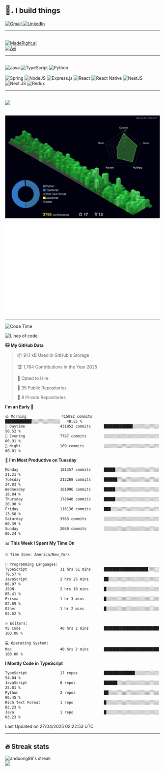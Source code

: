 <div align="left">
  <h1>👋. <small>I build things</small></h1>

  <a href="mailto:an@maderight.ai">
    <img alt="Gmail" src="https://img.shields.io/badge/Gmail-D14836?style=for-the-badge&logo=gmail&logoColor=white" />
  </a>
  <a href="https://www.linkedin.com/in/ahdng">
    <img alt="LinkedIn" src="https://img.shields.io/badge/linkedin-%230077B5.svg?style=for-the-badge&logo=linkedin&logoColor=white"/>
  </a>


  <br/>
  <hr />
  <br/>
  <a href="https://maderight.ai">
      <img alt="MadeRight.ai" src="https://avatars.githubusercontent.com/u/153028651?s=400"/>
  </a>
  <br />
  <a href="https://www.flywithavi.com">
      <img alt="Avi" src="https://avatars.githubusercontent.com/u/121987349?s=200&v=4"/>
  </a>

  <br/>
  <hr />
  <br/>

  <img alt="Java" src="https://img.shields.io/badge/java-%23ED8B00.svg?style=for-the-badge&logo=java&logoColor=white"/>
  <img alt="TypeScript" src="https://img.shields.io/badge/typescript-%23007ACC.svg?style=for-the-badge&logo=typescript&logoColor=white"/>
  <img alt="Python" src="https://img.shields.io/badge/python-%2314354C.svg?style=for-the-badge&logo=python&logoColor=white"/>

  <br />
  <br />
  <img alt="Spring" src="https://img.shields.io/badge/spring-%236DB33F.svg?style=for-the-badge&logo=spring&logoColor=white"/>
  <img alt="NodeJS" src="https://img.shields.io/badge/node.js-%2343853D.svg?style=for-the-badge&logo=node-dot-js&logoColor=white"/>
  <img alt="Express.js" src="https://img.shields.io/badge/express.js-%23404d59.svg?style=for-the-badge&logo=express&logoColor=%2361DAFB"/>
  <img alt="React" src="https://img.shields.io/badge/react-%2320232a.svg?style=for-the-badge&logo=react&logoColor=%2361DAFB"/>
  <img alt="React Native" src="https://img.shields.io/badge/react_native-%2320232a.svg?style=for-the-badge&logo=react&logoColor=%2361DAFB"/>
  <img alt="NestJS" src="https://img.shields.io/badge/nestjs-%23E0234E.svg?style=for-the-badge&logo=nestjs&logoColor=white" />
  <img alt="Next JS" src="https://img.shields.io/badge/nextjs-%23000000.svg?style=for-the-badge&logo=next.js&logoColor=white"/>
  <img alt="Redux" src="https://img.shields.io/badge/redux-%23593d88.svg?style=for-the-badge&logo=redux&logoColor=white"/>

  <br/>
  <hr />
  <br/>
  <img src="https://github-profile-trophy.vercel.app/?username=anduong96&theme=onedark" />
  <br/>
  <br/>

  ![Stats 3D](https://github.com/anduong96/anduong96/blob/main/profile-3d-contrib/profile-night-green.svg)

  ![Stats Overview](https://raw.githubusercontent.com/anduong96/github-stats-transparent/output/generated/overview.svg)

  <hr />
  
  <!--START_SECTION:waka-->
![Code Time](http://img.shields.io/badge/Code%20Time-6%2C755%20hrs%2038%20mins-blue)

![Lines of code](https://img.shields.io/badge/From%20Hello%20World%20I%27ve%20Written-271.6%20million%20lines%20of%20code-blue)

**🐱 My GitHub Data** 

> 📦 91.1 kB Used in GitHub's Storage 
 > 
> 🏆 1,764 Contributions in the Year 2025
 > 
> 💼 Opted to Hire
 > 
> 📜 35 Public Repositories 
 > 
> 🔑 8 Private Repositories 
 > 
**I'm an Early 🐤** 

```text
🌞 Morning                415092 commits      ████████████░░░░░░░░░░░░░   48.55 % 
🌆 Daytime                431952 commits      █████████████░░░░░░░░░░░░   50.52 % 
🌃 Evening                7787 commits        ░░░░░░░░░░░░░░░░░░░░░░░░░   00.91 % 
🌙 Night                  109 commits         ░░░░░░░░░░░░░░░░░░░░░░░░░   00.01 % 
```
📅 **I'm Most Productive on Tuesday** 

```text
Monday                   181357 commits      █████░░░░░░░░░░░░░░░░░░░░   21.21 % 
Tuesday                  212268 commits      ██████░░░░░░░░░░░░░░░░░░░   24.83 % 
Wednesday                161096 commits      █████░░░░░░░░░░░░░░░░░░░░   18.84 % 
Thursday                 178640 commits      █████░░░░░░░░░░░░░░░░░░░░   20.90 % 
Friday                   116136 commits      ███░░░░░░░░░░░░░░░░░░░░░░   13.58 % 
Saturday                 3363 commits        ░░░░░░░░░░░░░░░░░░░░░░░░░   00.39 % 
Sunday                   2080 commits        ░░░░░░░░░░░░░░░░░░░░░░░░░   00.24 % 
```


📊 **This Week I Spent My Time On** 

```text
🕑︎ Time Zone: America/New_York

💬 Programming Languages: 
TypeScript               31 hrs 51 mins      ████████████████████░░░░░   79.57 % 
JavaScript               2 hrs 25 mins       ██░░░░░░░░░░░░░░░░░░░░░░░   06.07 % 
JSON                     2 hrs 10 mins       █░░░░░░░░░░░░░░░░░░░░░░░░   05.41 % 
Prisma                   1 hr 3 mins         █░░░░░░░░░░░░░░░░░░░░░░░░   02.65 % 
Other                    1 hr 2 mins         █░░░░░░░░░░░░░░░░░░░░░░░░   02.62 % 

🔥 Editors: 
VS Code                  40 hrs 2 mins       █████████████████████████   100.00 % 

💻 Operating System: 
Mac                      40 hrs 2 mins       █████████████████████████   100.00 % 
```

**I Mostly Code in TypeScript** 

```text
TypeScript               17 repos            ██████████████░░░░░░░░░░░   54.84 % 
JavaScript               8 repos             ██████░░░░░░░░░░░░░░░░░░░   25.81 % 
Python                   2 repos             ██░░░░░░░░░░░░░░░░░░░░░░░   06.45 % 
Rich Text Format         1 repo              █░░░░░░░░░░░░░░░░░░░░░░░░   03.23 % 
Java                     1 repo              █░░░░░░░░░░░░░░░░░░░░░░░░   03.23 % 
```




 Last Updated on 27/04/2025 02:22:53 UTC
<!--END_SECTION:waka-->
  
  <hr />

  <h2>🔥 Streak stats</h2>
  <img alt="anduong96's streak" src="https://github-readme-streak-stats.herokuapp.com/?user=anduong96&theme=monokai-metallian&hide_border=true"/>
</div>
<img src="https://komarev.com/ghpvc/?username=anduong96" />
<br/>
<br/>

